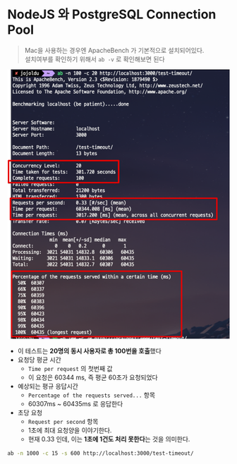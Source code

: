 # NodeJS 와 PostgreSQL Connection Pool

> Mac을 사용하는 경우엔 ApacheBench 가 기본적으로 설치되어있다.  
> 설치여부를 확인하기 위해서 `ab -v` 로 확인해보면 된다


![pool1-result](./images/pool1-result.png)

* 이 테스트는 **20명의 동시 사용자로 총 100번을 호출**했다
* 요청당 평균 시간
  * `Time per request` 의 첫번째 값
  * 이 요청은 60344 ms, 즉 평균 60초가 요청되었다
* 예상되는 평규 응답시간
  * `Percentage of the requests served...` 항목
  * 60307ms ~ 60435ms 로 응답한다
* 초당 요청
  * `Request per second` 항목
  * 1초에 최대 요청양을 이야기한다.
  * 현재 0.33 인데, 이는 **1초에 1건도 처리 못한다**는 것을 의미한다.


```bash
ab -n 1000 -c 15 -s 600 http://localhost:3000/test-timeout/
```
